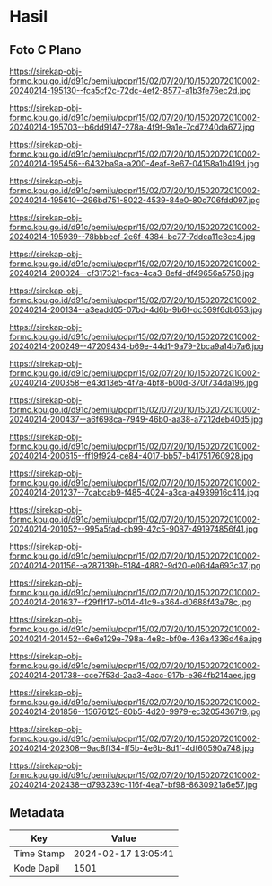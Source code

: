 # Hasil

## Foto C Plano

https://sirekap-obj-formc.kpu.go.id/d91c/pemilu/pdpr/15/02/07/20/10/1502072010002-20240214-195130--fca5cf2c-72dc-4ef2-8577-a1b3fe76ec2d.jpg

https://sirekap-obj-formc.kpu.go.id/d91c/pemilu/pdpr/15/02/07/20/10/1502072010002-20240214-195703--b6dd9147-278a-4f9f-9a1e-7cd7240da677.jpg

https://sirekap-obj-formc.kpu.go.id/d91c/pemilu/pdpr/15/02/07/20/10/1502072010002-20240214-195456--6432ba9a-a200-4eaf-8e67-04158a1b419d.jpg

https://sirekap-obj-formc.kpu.go.id/d91c/pemilu/pdpr/15/02/07/20/10/1502072010002-20240214-195610--296bd751-8022-4539-84e0-80c706fdd097.jpg

https://sirekap-obj-formc.kpu.go.id/d91c/pemilu/pdpr/15/02/07/20/10/1502072010002-20240214-195939--78bbbecf-2e6f-4384-bc77-7ddca11e8ec4.jpg

https://sirekap-obj-formc.kpu.go.id/d91c/pemilu/pdpr/15/02/07/20/10/1502072010002-20240214-200024--cf317321-faca-4ca3-8efd-df49656a5758.jpg

https://sirekap-obj-formc.kpu.go.id/d91c/pemilu/pdpr/15/02/07/20/10/1502072010002-20240214-200134--a3eadd05-07bd-4d6b-9b6f-dc369f6db653.jpg

https://sirekap-obj-formc.kpu.go.id/d91c/pemilu/pdpr/15/02/07/20/10/1502072010002-20240214-200249--47209434-b69e-44d1-9a79-2bca9a14b7a6.jpg

https://sirekap-obj-formc.kpu.go.id/d91c/pemilu/pdpr/15/02/07/20/10/1502072010002-20240214-200358--e43d13e5-4f7a-4bf8-b00d-370f734da196.jpg

https://sirekap-obj-formc.kpu.go.id/d91c/pemilu/pdpr/15/02/07/20/10/1502072010002-20240214-200437--a6f698ca-7949-46b0-aa38-a7212deb40d5.jpg

https://sirekap-obj-formc.kpu.go.id/d91c/pemilu/pdpr/15/02/07/20/10/1502072010002-20240214-200615--ff19f924-ce84-4017-bb57-b41751760928.jpg

https://sirekap-obj-formc.kpu.go.id/d91c/pemilu/pdpr/15/02/07/20/10/1502072010002-20240214-201237--7cabcab9-f485-4024-a3ca-a4939916c414.jpg

https://sirekap-obj-formc.kpu.go.id/d91c/pemilu/pdpr/15/02/07/20/10/1502072010002-20240214-201052--995a5fad-cb99-42c5-9087-491974856f41.jpg

https://sirekap-obj-formc.kpu.go.id/d91c/pemilu/pdpr/15/02/07/20/10/1502072010002-20240214-201156--a287139b-5184-4882-9d20-e06d4a693c37.jpg

https://sirekap-obj-formc.kpu.go.id/d91c/pemilu/pdpr/15/02/07/20/10/1502072010002-20240214-201637--f29f1f17-b014-41c9-a364-d0688f43a78c.jpg

https://sirekap-obj-formc.kpu.go.id/d91c/pemilu/pdpr/15/02/07/20/10/1502072010002-20240214-201452--6e6e129e-798a-4e8c-bf0e-436a4336d46a.jpg

https://sirekap-obj-formc.kpu.go.id/d91c/pemilu/pdpr/15/02/07/20/10/1502072010002-20240214-201738--cce7f53d-2aa3-4acc-917b-e364fb214aee.jpg

https://sirekap-obj-formc.kpu.go.id/d91c/pemilu/pdpr/15/02/07/20/10/1502072010002-20240214-201856--15676125-80b5-4d20-9979-ec32054367f9.jpg

https://sirekap-obj-formc.kpu.go.id/d91c/pemilu/pdpr/15/02/07/20/10/1502072010002-20240214-202308--9ac8ff34-ff5b-4e6b-8d1f-4df60590a748.jpg

https://sirekap-obj-formc.kpu.go.id/d91c/pemilu/pdpr/15/02/07/20/10/1502072010002-20240214-202438--d793239c-116f-4ea7-bf98-8630921a6e57.jpg


## Metadata

| Key        | Value               |
| ---------- | ------------------- |
| Time Stamp | 2024-02-17 13:05:41 |
| Kode Dapil | 1501                |



